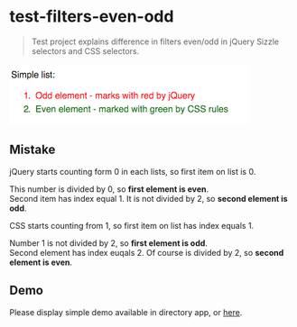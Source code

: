# test-filters-even-odd

> Test project explains difference in filters even/odd in jQuery Sizzle selectors and CSS selectors.

![](./app/images/list.png)

## Mistake

jQuery starts counting form 0 in each lists, so first item on list is 0.

This number is divided by 0, so **first element is even**.<br/>
Second item has index equal 1. It is not divided by 2, so **second element is odd**.

CSS starts counting from 1, so first item on list has index equals 1.

Number 1 is not divided by 2, so **first element is odd**.<br/>
Second element has index euqals 2. Of course is divided by 2, so **second element is even**.

## Demo

Please display simple demo available in directory app, or [here](http://piecioshka.github.io/test-filters-even-odd/).

